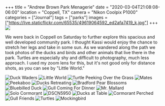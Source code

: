 +++
title = "Andrew Brown Park Menagerie"
date = "2020-03-04T21:08:08-06:00"
location = "Coppell, TX"
camera = "Nikon Coolpix P1000"
categories = ["Journal"]
tags = ["parks"]
images = ["https://live.staticflickr.com/65535/49619064592_ed2afa7419_k.jpg"]
+++
<img src="https://live.staticflickr.com/65535/49619064592_ed2afa7419_k.jpg">
<!--more-->
We were back in Coppell on Saturday to further explore this spacious and well developed community park. I thought Kassi would enjoy the chance to stretch her legs and take in some sun. As we wandered along the path we took photos of the ducks and birds and other animals that live there in the park. Turtles are especially shy and difficult to photography, much less approach. I used my zoom lens for this, but it's not good only for distance shots, as you can see by "Little World."

<div id="gallery">
		<img alt="Duck Waders" src="https://live.staticflickr.com/65535/49618825791_fcf4928194.jpg"
			data-image="https://live.staticflickr.com/65535/49618825791_2b5844b1b2_k.jpg">
		<img alt="Little World" src="https://live.staticflickr.com/65535/49619076747_442dafc012.jpg"
			data-image="https://live.staticflickr.com/65535/49619076747_fa9e5806d1_k.jpg">
		<img alt="Turtle Peeking Over the Grass" src="https://live.staticflickr.com/65535/49619077542_3386d46c16.jpg"
			data-image="https://live.staticflickr.com/65535/49619077542_eb7066abe1_k.jpg">
		<img alt="Mates" src="https://live.staticflickr.com/65535/49618305608_939a69bbb9.jpg"
			data-image="https://live.staticflickr.com/65535/49618305608_fbed207d20_k.jpg">
		<img alt="Peekaboo" src="https://live.staticflickr.com/65535/49619093357_e252b2edf5.jpg"
			data-image="https://live.staticflickr.com/65535/49619093357_5152cd1a5a_k.jpg">
		<img alt="Ducks Retreating" src="https://live.staticflickr.com/65535/49619073072_02fbcd3731.jpg"
			data-image="https://live.staticflickr.com/65535/49619073072_b2e0b06f16_k.jpg">
		<img alt="Bradford Pear Blossoms" src="https://live.staticflickr.com/65535/49619086762_9f694d578e.jpg"
			data-image="https://live.staticflickr.com/65535/49619086762_d47ab59e27_k.jpg">
		<img alt="Bluebilled Duck" src="https://live.staticflickr.com/65535/49618310538_4774f88e92.jpg"
			data-image="https://live.staticflickr.com/65535/49618310538_a979f00a52_k.jpg">
		<img alt="Gull Coming For Dinner" src="https://live.staticflickr.com/65535/49619071967_76cdf9965d.jpg"
			data-image="https://live.staticflickr.com/65535/49619071967_c9f31088d3_k.jpg">
		<img alt="Mr. Mallard" src="https://live.staticflickr.com/65535/49618821371_21224962df.jpg"
			data-image="https://live.staticflickr.com/65535/49618821371_8fb9ef2dc2_k.jpg">
		<img alt="Solo Cormorant" src="https://live.staticflickr.com/65535/49618819411_20649c9e60.jpg"
			data-image="https://live.staticflickr.com/65535/49618819411_43241018a0_k.jpg">
		<img alt="DSCN5950" src="https://live.staticflickr.com/65535/49618290738_e87d1a9b60.jpg"
			data-image="https://live.staticflickr.com/65535/49618290738_351ff38470_k.jpg">
		<img alt="Ducks at Table" src="https://live.staticflickr.com/65535/49618805351_4024e81c0b.jpg"
			data-image="https://live.staticflickr.com/65535/49618805351_60d9c29bb5_k.jpg">
		<img alt="Cormorant Perched" src="https://live.staticflickr.com/65535/49619064592_e03d94b5c5.jpg"
			data-image="https://live.staticflickr.com/65535/49619064592_ed2afa7419_k.jpg">
		<img alt="Gull Friends" src="https://live.staticflickr.com/65535/49618817876_2f28d4c24d.jpg"
			data-image="https://live.staticflickr.com/65535/49618817876_37b63c8f79_k.jpg">
		<img alt="Turtles" src="https://live.staticflickr.com/65535/49619068632_674dee6850.jpg"
			data-image="https://live.staticflickr.com/65535/49619068632_a7d1cf5a2e_k.jpg">
		<img alt="Mockingbird" src="https://live.staticflickr.com/65535/49619085567_8caac958a9.jpg"
			data-image="https://live.staticflickr.com/65535/49619085567_ea65281c53_k.jpg">
</div>

<script type="text/javascript">
	jQuery(document).ready(function(){
		jQuery("#gallery").unitegallery({
			gallery_theme: "tiles",
			tiles_type: "nested"						
		});
	});
</script>
